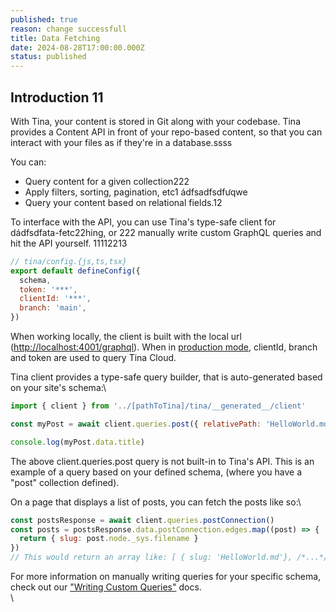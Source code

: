 ```yaml
---
published: true
reason: change successfull
title: Data Fetching
date: 2024-08-28T17:00:00.000Z
status: published
---
```


## Introduction 11

With Tina, your content is stored in Git along with your codebase. Tina provides a Content API in front of your repo-based content, so that you can interact with your files as if they're in a database.ssss

You can:

* Query content for a given collection222
* Apply filters, sorting, pagination, etc1 ádfsadfsdfưqwe
* Query your content based on relational fields.12

To interface with the API, you can use Tina's type-safe client for dádfsdfata-fetc22hing, or 222 manually write custom GraphQL queries and hit the API yourself. 11112213

```javascript
// tina/config.{js,ts,tsx}
export default defineConfig({
  schema,
  token: '***',
  clientId: '***',
  branch: 'main',
})
```

When working locally, the client is built with the local url ([http://localhost:4001/graphql](http://localhost:4001/graphql)). When in [production mode](https://tina.io/docs/tina-cloud/#prod-mode), clientId, branch and token are used to query Tina Cloud.

Tina client provides a type-safe query builder, that is auto-generated based on your site's schema:\\

```javascript
import { client } from '../[pathToTina]/tina/__generated__/client'

const myPost = await client.queries.post({ relativePath: 'HelloWorld.md' })

console.log(myPost.data.title)
```

The above client.queries.post query is not built-in to Tina's API. This is an example of a query based on your defined schema, (where you have a "post" collection defined).

On a page that displays a list of posts, you can fetch the posts like so:\\

```javascript
const postsResponse = await client.queries.postConnection()
const posts = postsResponse.data.postConnection.edges.map((post) => {
  return { slug: post.node._sys.filename }
})
// This would return an array like: [ { slug: 'HelloWorld.md'}, /*...*/ ]
```

For more information on manually writing queries for your specific schema, check out our ["Writing Custom Queries"](https://tina.io/docs/data-fetching/custom-queries/#writing-inline-queries) docs.\
\\
